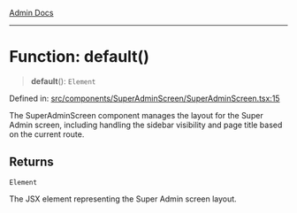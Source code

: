 [Admin Docs](/)

***

# Function: default()

> **default**(): `Element`

Defined in: [src/components/SuperAdminScreen/SuperAdminScreen.tsx:15](https://github.com/gautam-divyanshu/talawa-admin/blob/d5fea688542032271211cd43ee86c7db0866bcc0/src/components/SuperAdminScreen/SuperAdminScreen.tsx#L15)

The SuperAdminScreen component manages the layout for the Super Admin screen,
including handling the sidebar visibility and page title based on the current route.

## Returns

`Element`

The JSX element representing the Super Admin screen layout.
